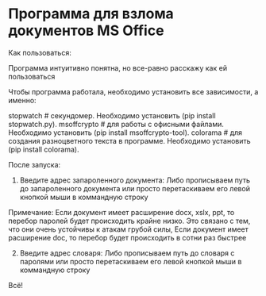 # Программа для взлома документов MS Office

Как пользоваться:

Программа интуитивно понятна, но все-равно расскажу как ей пользоваться

Чтобы программа работала, необходимо установить все зависимости, а именно:

stopwatch # секундомер. Необходимо установить (pip install stopwatch.py).
msoffcrypto  # для работы с офисными файлами. Необходимо установить (pip install msoffcrypto-tool).
colorama # для создания разноцветного текста в программе. Необходимо установить (pip install colorama).

После запуска:
1. Введите адрес запароленного документа:
Либо прописываем путь до запароленного документа или просто перетаскиваем его левой кнопкой мыши в коммандную строку

Примечание:
Если документ имеет расширение docx, xslx, ppt, то перебор паролей будет происходить крайне низко. 
Это связано с тем, что они очень устойчивы к атакам грубой силы,
Если документ имеет расширение doc, то перебор будет происходить в сотни раз быстрее

2.  Введите адрес словаря:
Либо прописываем путь до словаря с паролями или просто перетаскиваем его левой кнопкой мыши в коммандную строку

Всё!
